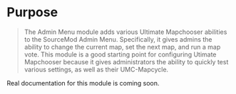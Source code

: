 # Purpose #

> The Admin Menu module adds various Ultimate Mapchooser abilities to the SourceMod Admin Menu. Specifically, it gives admins the ability to change the current map, set the next map, and run a map vote. This module is a good starting point for configuring Utimate Mapchooser because it gives administrators the ability to quickly test various settings, as well as their UMC-Mapcycle.

Real documentation for this module is coming soon.